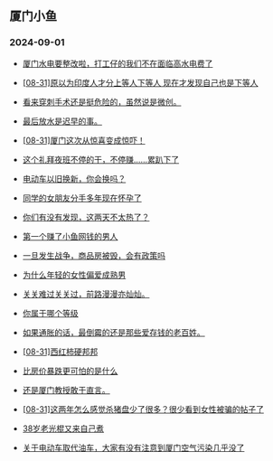 ## 厦门小鱼 
### 2024-09-01

+ [厦门水电要整改啦，打工仔的我们不在面临高水电费了](http://bbs.xmfish.com/read-htm-tid-18238208.html)

+ [[08-31]原以为印度人才分上等人下等人 现在才发现自己也是下等人](http://bbs.xmfish.com/read-htm-tid-18238123.html)

+ [看来穿刺手术还是挺危险的，虽然说是微创。](http://bbs.xmfish.com/read-htm-tid-18238193.html)

+ [最后放水是迟早的事。](http://bbs.xmfish.com/read-htm-tid-18238171.html)

+ [[08-31]厦门这次从惊喜变成惊吓！](http://bbs.xmfish.com/read-htm-tid-18238331.html)

+ [这个礼拜夜班不停的干，不停赚……累趴下了](http://bbs.xmfish.com/read-htm-tid-18238131.html)

+ [电动车以旧换新，你会换吗？](http://bbs.xmfish.com/read-htm-tid-18238121.html)

+ [同学的女朋友分手多年现在怀孕了](http://bbs.xmfish.com/read-htm-tid-18238135.html)

+ [你们有没有发现，这两天不太热了？](http://bbs.xmfish.com/read-htm-tid-18238276.html)

+ [第一个赚了小鱼网钱的男人](http://bbs.xmfish.com/read-htm-tid-18238214.html)

+ [一旦发生战争，商品房被毁，会有政策吗](http://bbs.xmfish.com/read-htm-tid-18238165.html)

+ [为什么年轻的女性偏爱成熟男](http://bbs.xmfish.com/read-htm-tid-18238133.html)

+ [关关难过关关过，前路漫漫亦灿灿。](http://bbs.xmfish.com/read-htm-tid-18238136.html)

+ [你属于哪个等级](http://bbs.xmfish.com/read-htm-tid-18238151.html)

+ [如果通胀的话，最倒霉的还是那些爱存钱的老百姓。](http://bbs.xmfish.com/read-htm-tid-18238196.html)

+ [[08-31]西红柿硬邦邦](http://bbs.xmfish.com/read-htm-tid-18238173.html)

+ [比房价暴跌更可怕的是什么](http://bbs.xmfish.com/read-htm-tid-18238310.html)

+ [还是厦门教授敢于直言。](http://bbs.xmfish.com/read-htm-tid-18238323.html)

+ [[08-31]这两年怎么感觉杀猪盘少了很多？很少看到女性被骗的帖子了](http://bbs.xmfish.com/read-htm-tid-18238211.html)

+ [38岁老光棍又来自己煮](http://bbs.xmfish.com/read-htm-tid-18238358.html)

+ [关于电动车取代油车，大家有没有注意到厦门空气污染几乎没了](http://bbs.xmfish.com/read-htm-tid-18238299.html)

